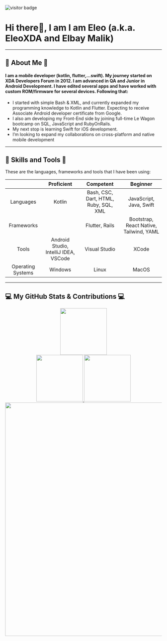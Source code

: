 ![visitor badge](https://visitor-badge.glitch.me/badge?page_id=EleoXDA.visitor-badge&left_color=red&right_color=green&left_text=Number%20of%20Visitors)
# Hi there👋, I am I am Eleo (a.k.a. EleoXDA and Elbay Malik)
  
---
## :information_desk_person:  About Me  :information_desk_person:
#### I am a mobile developer (kotlin, flutter,...swift). My journey started on XDA Developers Forum in 2012. I am advanced in QA and Junior in Android Development. I have edited several apps and have worked with custom ROM/firmware for several devices. Following that:

- I started with simple Bash & XML, and currently expanded my programming knowledge to Kotlin and Flutter. Expecting to receive Associate Android developer certificate from Google.
- I also am developing my Front-End side by joining full-time Le Wagon bootcamp on SQL, JavaScript and RubyOnRails.
- My next stop is learning Swift for iOS development.
- I’m looking to expand my collaborations on cross-platform and native mobile development

---

## :wrench:  Skills and Tools  :wrench:

These are the languages, frameworks and tools that I have been using:  


| | Proficient | Competent | Beginner |
| :-: | :-: | :-: | :-: |
| Languages | Kotlin | Bash, CSC, Dart, HTML, Ruby, SQL, XML | JavaScript, Java, Swift |
| Frameworks | | Flutter, Rails| Bootstrap, React Native, Tailwind, YAML |
| Tools | Android Studio, IntelliJ IDEA, VSCode | Visual Studio | XCode |
| Operating Systems | Windows | Linux | MacOS |
---

## :computer:  My GitHub Stats & Contributions  :computer:

<div align="center">
  <a href="https://github.com/EleoXDA">
  <img height="150em" src="https://github-readme-streak-stats.herokuapp.com/?user=EleoXDA&theme=white"/>
</div>
<div align="center">
  <a href="https://github.com/EleoXDA">
  <img height="150em" src="https://github-readme-stats.vercel.app/api/top-langs/?username=EleoXDA&langs_count=8&layout=compact&hide=cmake,c,c%2B%2B"/>
  <img height="150em" src="https://github-readme-stats.vercel.app/api?username=EleoXDA&count_private=true&show_icons=false&theme=vue&hide_rank=true&include_all_commits=false&hide_title=false"/>
</div>
<div align="center">
  <a href="https://github.com/EleoXDA">
  <img width="750em" src="https://activity-graph.herokuapp.com/graph?username=EleoXDA&bg_color=ffffff&color=000000&line=4c9d9e&point=ff0000&area=true&hide_border=true&hide_title=true"/>
</div>
